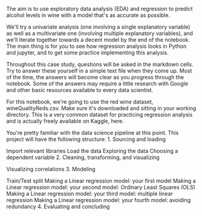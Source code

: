 The aim is to use exploratory data analysis (EDA) and regression to predict alcohol levels in wine with a model that's as accurate as possible.

We'll try a univariate analysis (one involving a single explanatory variable) as well as a multivariate one (involving multiple explanatory variables), and we'll iterate together towards a decent model by the end of the notebook. The main thing is for you to see how regression analysis looks in Python and jupyter, and to get some practice implementing this analysis.

Throughout this case study, questions will be asked in the markdown cells. Try to answer these yourself in a simple text file when they come up. Most of the time, the answers will become clear as you progress through the notebook. Some of the answers may require a little research with Google and other basic resources available to every data scientist.

For this notebook, we're going to use the red wine dataset, wineQualityReds.csv. Make sure it's downloaded and sitting in your working directory. This is a very common dataset for practicing regression analysis and is actually freely available on Kaggle, here.

You're pretty familiar with the data science pipeline at this point. This project will have the following structure: 1. Sourcing and loading

Import relevant libraries
Load the data
Exploring the data
Choosing a dependent variable
2. Cleaning, transforming, and visualizing

Visualizing correlations
3. Modeling

Train/Test split
Making a Linear regression model: your first model
Making a Linear regression model: your second model: Ordinary Least Squares (OLS)
Making a Linear regression model: your third model: multiple linear regression
Making a Linear regression model: your fourth model: avoiding redundancy
4. Evaluating and concluding
